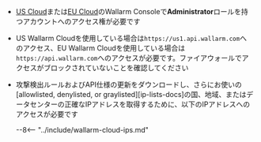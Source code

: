 * [US Cloud](https://us1.my.wallarm.com/)または[EU Cloud](https://my.wallarm.com/)のWallarm Consoleで**Administrator**ロールを持つアカウントへのアクセス権が必要です 
* US Wallarm Cloudを使用している場合は`https://us1.api.wallarm.com`へのアクセス、EU Wallarm Cloudを使用している場合は`https://api.wallarm.com`へのアクセスが必要です。ファイアウォールでアクセスがブロックされていないことを確認してください
* 攻撃検出ルールおよびAPI仕様の更新をダウンロードし、さらにお使いの[allowlisted, denylisted, or graylisted][ip-lists-docs]の国、地域、またはデータセンターの正確なIPアドレスを取得するために、以下のIPアドレスへのアクセスが必要です

    --8<-- "../include/wallarm-cloud-ips.md"